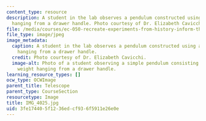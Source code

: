 ```yaml
---
content_type: resource
description: A student in the lab observes a pendulum constructed using a metal weight
  hanging from a drawer handle. Photo courtesy of Dr. Elizabeth Cavicchi.
file: /media/courses/ec-050-recreate-experiments-from-history-inform-the-future-from-the-past-galileo-january-iap-2010/3fe174405f1236edcf936f5911e26e0e_IMG_4025.jpg
file_type: image/jpeg
image_metadata:
  caption: A student in the lab observes a pendulum constructed using a metal weight
    hanging from a drawer handle.
  credit: Photo courtesy of Dr. Elizabeth Cavicchi.
  image-alt: Photo of a student observing a simple pendulum consisting of a metal
    weight hanging from a drawer handle.
learning_resource_types: []
ocw_type: OCWImage
parent_title: Telescope
parent_type: CourseSection
resourcetype: Image
title: IMG_4025.jpg
uid: 3fe17440-5f12-36ed-cf93-6f5911e26e0e
---
```

